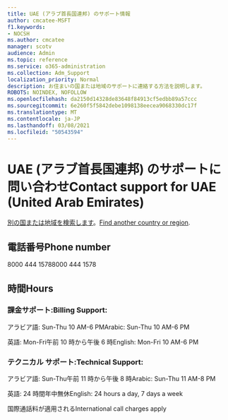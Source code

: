 ```yaml
---
title: UAE (アラブ首長国連邦) のサポート情報
author: cmcatee-MSFT
f1.keywords:
- NOCSH
ms.author: cmcatee
manager: scotv
audience: Admin
ms.topic: reference
ms.service: o365-administration
ms.collection: Adm_Support
localization_priority: Normal
description: お住まいの国または地域のサポートに連絡する方法を説明します。
ROBOTS: NOINDEX, NOFOLLOW
ms.openlocfilehash: da2150d14328de83648f84913cf5edbb89a57ccc
ms.sourcegitcommit: 6e260f5f5842debe1098138eecea9068330dc17f
ms.translationtype: MT
ms.contentlocale: ja-JP
ms.lasthandoff: 03/08/2021
ms.locfileid: "50543594"
---
```

# <a name="contact-support-for-uae-united-arab-emirates"></a><span data-ttu-id="27d45-103">UAE (アラブ首長国連邦) のサポートに問い合わせ</span><span class="sxs-lookup"><span data-stu-id="27d45-103">Contact support for UAE (United Arab Emirates)</span></span>

<span data-ttu-id="27d45-104">[別の国または地域を検索します](../contact-support-for-business-products.md)。</span><span class="sxs-lookup"><span data-stu-id="27d45-104">[Find another country or region](../contact-support-for-business-products.md).</span></span>

## <a name="phone-number"></a><span data-ttu-id="27d45-105">電話番号</span><span class="sxs-lookup"><span data-stu-id="27d45-105">Phone number</span></span>
<span data-ttu-id="27d45-106">8000 444 1578</span><span class="sxs-lookup"><span data-stu-id="27d45-106">8000 444 1578</span></span>

## <a name="hours"></a><span data-ttu-id="27d45-107">時間</span><span class="sxs-lookup"><span data-stu-id="27d45-107">Hours</span></span>
### <a name="billing-support"></a><span data-ttu-id="27d45-108">課金サポート:</span><span class="sxs-lookup"><span data-stu-id="27d45-108">Billing Support:</span></span>

<span data-ttu-id="27d45-109">アラビア語: Sun-Thu 10 AM-6 PM</span><span class="sxs-lookup"><span data-stu-id="27d45-109">Arabic: Sun-Thu 10 AM-6 PM</span></span>

<span data-ttu-id="27d45-110">英語: Mon-Fri午前 10 時から午後 6 時</span><span class="sxs-lookup"><span data-stu-id="27d45-110">English: Mon-Fri 10 AM-6 PM</span></span>

### <a name="technical-support"></a><span data-ttu-id="27d45-111">テクニカル サポート:</span><span class="sxs-lookup"><span data-stu-id="27d45-111">Technical Support:</span></span>

<span data-ttu-id="27d45-112">アラビア語: Sun-Thu午前 11 時から午後 8 時</span><span class="sxs-lookup"><span data-stu-id="27d45-112">Arabic: Sun-Thu 11 AM-8 PM</span></span>

<span data-ttu-id="27d45-113">英語: 24 時間年中無休</span><span class="sxs-lookup"><span data-stu-id="27d45-113">English: 24 hours a day, 7 days a week</span></span>

<span data-ttu-id="27d45-114">国際通話料が適用される</span><span class="sxs-lookup"><span data-stu-id="27d45-114">International call charges apply</span></span>
